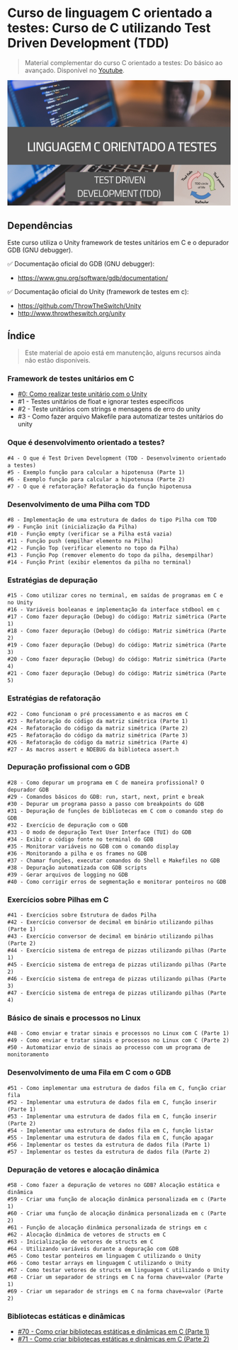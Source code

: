 # Curso de linguagem C orientado a testes: Curso de C utilizando Test Driven Development (TDD)

> Material complementar do curso C orientado a testes: Do básico ao avançado. Disponível no [Youtube](https://www.youtube.com/watch?v=WDf6UWpKR60&list=PLLCFxfe9wkl-7q7q7s9e6qYo43oLB60I3&index=1&t=29s).

<img src="https://github.com/Geofisicando/C-orientado-a-testes/blob/main/C_orientado_a_testes.png" width=800>

## Dependências

Este curso utiliza o Unity framework de testes unitários em C e o depurador GDB (GNU debugger).

✅ Documentação oficial do GDB (GNU debugger): 
- https://www.gnu.org/software/gdb/documentation/

✅ Documentação oficial do Unity (framework de testes em c):  
- https://github.com/ThrowTheSwitch/Unity
- http://www.throwtheswitch.org/unity

## Índice
> Este material de apoio está em manutenção, alguns recursos ainda não estão disponíveis.

### Framework de testes unitários em C
  - [#0: Como realizar teste unitário com o Unity](https://github.com/Geofisicando/C-orientado-a-testes/blob/main/exemplos/intro/README.md#aula-0---como-realizar-teste-unit%C3%A1rio-com-o-unity)
  - #1 - Testes unitários de float e ignorar testes específicos
  - #2 - Teste unitários com strings e mensagens de erro do unity
  - #3 - Como fazer arquivo Makefile para automatizar testes unitários do unity

### Oque é desenvolvimento orientado a testes?

    #4 - O que é Test Driven Development (TDD - Desenvolvimento orientado a testes)
    #5 - Exemplo função para calcular a hipotenusa (Parte 1)
    #6 - Exemplo função para calcular a hipotenusa (Parte 2)
    #7 - O que é refatoração? Refatoração da função hipotenusa

### Desenvolvimento de uma Pilha com TDD

    #8 - Implementação de uma estrutura de dados do tipo Pilha com TDD
    #9 - Função init (inicialização da Pilha)
    #10 - Função empty (verificar se a Pilha está vazia)
    #11 - Função push (empilhar elemento na Pilha)
    #12 - Função Top (verificar elemento no topo da Pilha)
    #13 - Função Pop (remover elemento do topo da pilha, desempilhar)
    #14 - Função Print (exibir elementos da pilha no terminal)

### Estratégias de depuração

    #15 - Como utilizar cores no terminal, em saídas de programas em C e no Unity
    #16 - Variáveis booleanas e implementação da interface stdbool em c
    #17 - Como fazer depuração (Debug) do código: Matriz simétrica (Parte 1)
    #18 - Como fazer depuração (Debug) do código: Matriz simétrica (Parte 2)
    #19 - Como fazer depuração (Debug) do código: Matriz simétrica (Parte 3)
    #20 - Como fazer depuração (Debug) do código: Matriz simétrica (Parte 4)
    #21 - Como fazer depuração (Debug) do código: Matriz simétrica (Parte 5)

### Estratégias de refatoração

    #22 - Como funcionam o pré processamento e as macros em C
    #23 - Refatoração do código da matriz simétrica (Parte 1)
    #24 - Refatoração do código da matriz simétrica (Parte 2)
    #25 - Refatoração do código da matriz simétrica (Parte 3)
    #26 - Refatoração do código da matriz simétrica (Parte 4)
    #27 - As macros assert e NDEBUG da biblioteca assert.h

### Depuração profissional com o GDB

    #28 - Como depurar um programa em C de maneira profissional? O depurador GDB
    #29 - Comandos básicos do GDB: run, start, next, print e break
    #30 - Depurar um programa passo a passo com breakpoints do GDB
    #31 - Depuração de funções de bibliotecas em C com o comando step do GDB
    #32 - Exercício de depuração com o GDB
    #33 - O modo de depuração Text User Interface (TUI) do GDB
    #34 - Exibir o código fonte no terminal do GDB
    #35 - Monitorar variáveis no GDB com o comando display
    #36 - Monitorando a pilha e os frames no GDB
    #37 - Chamar funções, executar comandos do Shell e Makefiles no GDB
    #38 - Depuração automatizada com GDB scripts
    #39 - Gerar arquivos de logging no GDB
    #40 - Como corrigir erros de segmentação e monitorar ponteiros no GDB

### Exercícios sobre Pilhas em C

    #41 - Exercícios sobre Estrutura de dados Pilha
    #42 - Exercício conversor de decimal em binário utilizando pilhas (Parte 1)
    #43 - Exercício conversor de decimal em binário utilizando pilhas (Parte 2)
    #44 - Exercício sistema de entrega de pizzas utilizando pilhas (Parte 1)
    #45 - Exercício sistema de entrega de pizzas utilizando pilhas (Parte 2)
    #46 - Exercício sistema de entrega de pizzas utilizando pilhas (Parte 3)
    #47 - Exercício sistema de entrega de pizzas utilizando pilhas (Parte 4)

### Básico de sinais e processos no Linux

    #48 - Como enviar e tratar sinais e processos no Linux com C (Parte 1)
    #49 - Como enviar e tratar sinais e processos no Linux com C (Parte 2)
    #50 - Automatizar envio de sinais ao processo com um programa de monitoramento

### Desenvolvimento de uma Fila em C com o GDB

    #51 - Como implementar uma estrutura de dados fila em C, função criar fila
    #52 - Implementar uma estrutura de dados fila em C, função inserir (Parte 1)
    #53 - Implementar uma estrutura de dados fila em C, função inserir (Parte 2)
    #54 - Implementar uma estrutura de dados fila em C, função listar
    #55 - Implementar uma estrutura de dados fila em C, função apagar
    #56 - Implementar os testes da estrutura de dados fila (Parte 1)
    #57 - Implementar os testes da estrutura de dados fila (Parte 2)

### Depuração de vetores e alocação dinâmica

    #58 - Como fazer a depuração de vetores no GDB? Alocação estática e dinâmica
    #59 - Criar uma função de alocação dinâmica personalizada em c (Parte 1)
    #60 - Criar uma função de alocação dinâmica personalizada em c (Parte 2)
    #61 - Função de alocação dinâmica personalizada de strings em c
    #62 - Alocação dinâmica de vetores de structs em C
    #63 - Inicialização de vetores de structs em C
    #64 - Utilizando variáveis durante a depuração com GDB
    #65 - Como testar ponteiros em linguagem C utilizando o Unity
    #66 - Como testar arrays em linguagem C utilizando o Unity
    #67 - Como testar vetores de structs em linguagem C utilizando o Unity
    #68 - Criar um separador de strings em C na forma chave=valor (Parte 1)
    #69 - Criar um separador de strings em C na forma chave=valor (Parte 2)

### Bibliotecas estáticas e dinâmicas

- [#70 - Como criar bibliotecas estáticas e dinâmicas em C (Parte 1)](https://github.com/Geofisicando/C-orientado-a-testes/blob/main/exemplos/bibliotecas_estaticas/README.md#aula-70---como-criar-bibliotecas-est%C3%A1ticas-e-din%C3%A2micas-em-c-parte-1)
- [#71 - Como criar bibliotecas estáticas e dinâmicas em C (Parte 2)](https://github.com/Geofisicando/C-orientado-a-testes/blob/main/exemplos/bibliotecas_dinamicas/README.md#aula-71---como-criar-bibliotecas-est%C3%A1ticas-e-din%C3%A2micas-em-c-parte-2)
